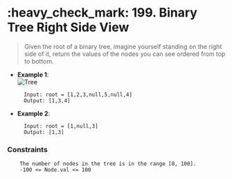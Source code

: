 <h1>:heavy_check_mark: 199. Binary Tree Right Side View</h1>
<blockquote>
Given the root of a binary tree, imagine yourself standing on the right side of it, return the values of the nodes you can see ordered from top to bottom.
</blockquote>

* **Example 1**:<br>
![Tree](https://assets.leetcode.com/uploads/2021/02/14/tree.jpg)

        Input: root = [1,2,3,null,5,null,4]
        Output: [1,3,4]

* **Example 2**:<br>

        Input: root = [1,null,3]
        Output: [1,3]


### **Constraints** 

        The number of nodes in the tree is in the range [0, 100].
        -100 <= Node.val <= 100